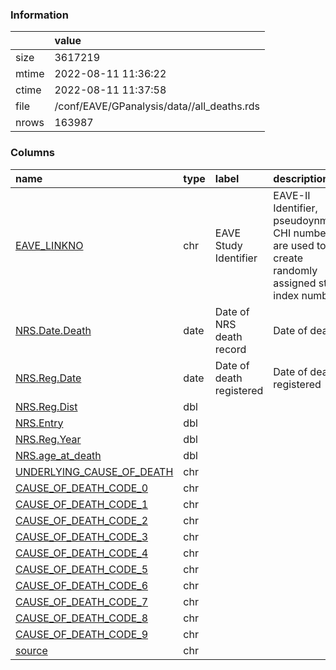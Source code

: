 
### Information



|       | value                                      |
|:------|:-------------------------------------------|
| size  | 3617219                                    |
| mtime | 2022-08-11 11:36:22                        |
| ctime | 2022-08-11 11:37:58                        |
| file  | /conf/EAVE/GPanalysis/data//all_deaths.rds |
| nrows | 163987                                     |

### Columns

| name                                                                        | type   | label                    | description                                                                                             |
|:----------------------------------------------------------------------------|:-------|:-------------------------|:--------------------------------------------------------------------------------------------------------|
| [EAVE_LINKNO](../tables/all_deaths/EAVE_LINKNO)                             | chr    | EAVE Study Identifier    | EAVE-II Identifier, pseudoynmised CHI numbers are used to create randomly assigned study index numbers. |
| [NRS.Date.Death](../tables/all_deaths/NRS.Date.Death)                       | date   | Date of NRS death record | Date of death                                                                                           |
| [NRS.Reg.Date](../tables/all_deaths/NRS.Reg.Date)                           | date   | Date of death registered | Date of death registered                                                                                |
| [NRS.Reg.Dist](../tables/all_deaths/NRS.Reg.Dist)                           | dbl    |                          |                                                                                                         |
| [NRS.Entry](../tables/all_deaths/NRS.Entry)                                 | dbl    |                          |                                                                                                         |
| [NRS.Reg.Year](../tables/all_deaths/NRS.Reg.Year)                           | dbl    |                          |                                                                                                         |
| [NRS.age_at_death](../tables/all_deaths/NRS.age_at_death)                   | dbl    |                          |                                                                                                         |
| [UNDERLYING_CAUSE_OF_DEATH](../tables/all_deaths/UNDERLYING_CAUSE_OF_DEATH) | chr    |                          |                                                                                                         |
| [CAUSE_OF_DEATH_CODE_0](../tables/all_deaths/CAUSE_OF_DEATH_CODE_0)         | chr    |                          |                                                                                                         |
| [CAUSE_OF_DEATH_CODE_1](../tables/all_deaths/CAUSE_OF_DEATH_CODE_1)         | chr    |                          |                                                                                                         |
| [CAUSE_OF_DEATH_CODE_2](../tables/all_deaths/CAUSE_OF_DEATH_CODE_2)         | chr    |                          |                                                                                                         |
| [CAUSE_OF_DEATH_CODE_3](../tables/all_deaths/CAUSE_OF_DEATH_CODE_3)         | chr    |                          |                                                                                                         |
| [CAUSE_OF_DEATH_CODE_4](../tables/all_deaths/CAUSE_OF_DEATH_CODE_4)         | chr    |                          |                                                                                                         |
| [CAUSE_OF_DEATH_CODE_5](../tables/all_deaths/CAUSE_OF_DEATH_CODE_5)         | chr    |                          |                                                                                                         |
| [CAUSE_OF_DEATH_CODE_6](../tables/all_deaths/CAUSE_OF_DEATH_CODE_6)         | chr    |                          |                                                                                                         |
| [CAUSE_OF_DEATH_CODE_7](../tables/all_deaths/CAUSE_OF_DEATH_CODE_7)         | chr    |                          |                                                                                                         |
| [CAUSE_OF_DEATH_CODE_8](../tables/all_deaths/CAUSE_OF_DEATH_CODE_8)         | chr    |                          |                                                                                                         |
| [CAUSE_OF_DEATH_CODE_9](../tables/all_deaths/CAUSE_OF_DEATH_CODE_9)         | chr    |                          |                                                                                                         |
| [source](../tables/all_deaths/source)                                       | chr    |                          |                                                                                                         |
        